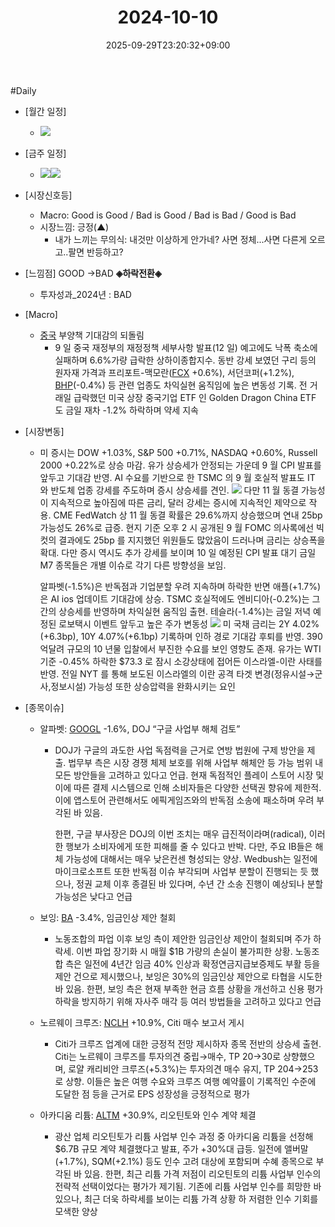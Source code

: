 ﻿---
title: "2024-10-10"
date: 2025-09-29T23:20:32+09:00
lastmod: 2025-10-02T20:04:15+09:00
type: docs
sidebar:
  open: true
weight: 8
---
<div style="display:none">
  <meta property="article:published_time" content="2025-09-29T14:20:32Z" />
  <meta property="article:modified_time" content="2025-10-02T11:04:15Z" />
</div>
#Daily 

- [월간 일정]
	- ![](Pasted%20image%2020241004221853.png)

- [금주 일정]
	- ![](Pasted%20image%2020241004222226.png)![](Pasted%20image%2020241004221834.png)

- [시장신호등]
	- Macro: Good is Good / Bad is Good / Bad is Bad / Good is Bad
	- 시장느낌: 긍정(▲)
		- 내가 느끼는 무의식: 내것만 이상하게 안가네? 사면 정체...사면 다른게 오르고..팔면 반등하고?

- [느낌점] GOOD →BAD **◈하락전환◈** 
	- 투자성과_2024년 : BAD

- [Macro]
	- [중국](/industry-study/4국가중국/) 부양책 기대감의 되돌림
		- 9 일 중국 재정부의 재정정책 세부사항 발표(12 일) 예고에도 낙폭 축소에 실패하며 6.6%가량 급락한 상하이종합지수. 동반 강세 보였던 구리 등의 원자재 가격과 프리포트-맥모란([FCX](/company-analysis/fcx/) +0.6%), 서던코퍼(+1.2%), [BHP](/company-analysis/bhp/)(-0.4%) 등 관련 업종도 차익실현 움직임에 높은 변동성 기록. 전 거래일 급락했던 미국 상장 중국기업 ETF 인 Golden Dragon China ETF 도 금일 재차 -1.2% 하락하며 약세 지속

- [시장변동]
	- 미 증시는 DOW +1.03%, S&P 500 +0.71%, NASDAQ +0.60%, Russell 2000 +0.22%로 상승 마감. 유가 상승세가 안정되는 가운데 9 월 CPI 발표를 앞두고 기대감 반영. AI 수요를 기반으로 한 TSMC 의 9 월 호실적 발표도 IT 와 반도체 업종 강세를 주도하며 증시 상승세를 견인. 
	  ![](Pasted%20image%2020241012001339.png)
	  다만 11 월 동결 가능성이 지속적으로 높아짐에 따른 금리, 달러 강세는 증시에 지속적인 제약으로 작용. CME FedWatch 상 11 월 동결 확률은 29.6%까지 상승했으며 연내 25bp 가능성도 26%로 급증. 현지 기준 오후 2 시 공개된 9 월 FOMC 의사록에선 빅컷의 결과에도 25bp 를 지지했던 위원들도 많았음이 드러나며 금리는 상승폭을 확대. 다만 증시 역시도 추가 강세를 보이며 10 일 예정된 CPI 발표 대기 금일 M7 종목들은 개별 이슈로 각기 다른 방향성을 보임. 
	  
	  알파벳(-1.5%)은 반독점과 기업분할 우려 지속하며 하락한 반면 애플(+1.7%)은 AI ios 업데이트 기대감에 상승. TSMC 호실적에도 엔비디아(-0.2%)는 그간의 상승세를 반영하며 차익실현 움직임 출현. 테슬라(-1.4%)는 금일 저녁 예정된 로보택시 이벤트 앞두고 높은 주가 변동성
	  ![](Pasted%20image%2020241012001331.png)
	  미 국채 금리는 2Y 4.02%(+6.3bp), 10Y 4.07%(+6.1bp) 기록하며 인하 경로 기대감 후퇴를 반영. 390 억달려 규모의 10 년물 입찰에서 부진한 수요를 보인 영향도 존재. 유가는 WTI 기준 -0.45% 하락한 $73.3 로 잠시 소강상태에 접어든 이스라엘-이란 사태를 반영. 전일 NYT 를 통해 보도된 이스라엘의 이란 공격 타겟 변경(정유시설→군사,정보시설) 가능성 또한 상승압력을 완화시키는 요인

- [종목이슈]
	- 알파벳: [GOOGL](/company-analysis/googl/) -1.6%, DOJ “구글 사업부 해체 검토”
		- DOJ가 구글의 과도한 사업 독점력을 근거로 연방 법원에 구제 방안을 제출. 법무부 측은 시장 경쟁 체제 보호를 위해 사업부 해체안 등 가능 범위 내 모든 방안들을 고려하고 있다고 언급. 현재 독점적인 플레이 스토어 시장 및 이에 따른 결제 시스템으로 인해 소비자들은 다양한 선택권 향유에 제한적. 이에 앱스토어 관련해서도 에픽게임즈와의 반독점 소송에 패소하며 우려 부각된 바 있음.
		  
		  한편, 구글 부사장은 DOJ의 이번 조치는 매우 급진적이라며(radical), 이러한 행보가 소비자에게 또한 피해를 줄 수 있다고 반박. 다만, 주요 IB들은 해체 가능성에 대해서는 매우 낮은컨센 형성되는 양상. Wedbush는 일전에 마이크로소프트 또한 반독점 이슈 부각되며 사업부 분할이 진행되는 듯 했으나, 정권 교체 이후 종결된 바 있다며, 수년 간 소송 진행이 예상되나 분할 가능성은 낮다고 언급
	- 보잉: [BA](/company-analysis/ba/) -3.4%, 임금인상 제안 철회
		- 노동조합의 파업 이후 보잉 측이 제안한 임금인상 제안이 철회되며 주가 하락세. 이번 파업 장기화 시 매월 $1B 가량의 손실이 불가피한 상황. 노동조합 측은 일전에 4년간 임금 40% 인상과 확정연금지급보증제도 부활 등을 제안 건으로 제시했으나, 보잉은 30%의 임금인상 제안으로 타협을 시도한 바 있음. 한편, 보잉 측은 현재 부족한 현금 흐름 상황을 개선하고 신용 평가 하락을 방지하기 위해 자사주 매각 등 여러 방법들을 고려하고 있다고 언급
	- 노르웨이 크루즈: [NCLH](/company-analysis/nclh/) +10.9%, Citi 매수 보고서 게시
		- Citi가 크루즈 업계에 대한 긍정적 전망 제시하자 종목 전반의 상승세 출현. Citi는 노르웨이 크루즈를 투자의견 중립→매수, TP $20→$30로 상향했으며, 로얄 캐리비안 크루즈(+5.3%)는 투자의견 매수 유지, TP $204→$253로 상향. 이들은 높은 여행 수요와 크루즈 여행 예약률이 기록적인 수준에 도달한 점 등을 근거로 EPS 성장성을 긍정적으로 평가
		  
	- 아카디움 리튬: [ALTM](/company-analysis/altm/) +30.9%, 리오틴토와 인수 계약 체결
		- 광산 업체 리오틴토가 리튬 사업부 인수 과정 중 아카디움 리튬을 선정해 $6.7B 규모 계약 체결했다고 발표, 주가 +30%대 급등. 일전에 앨버말(+1.7%), SQM(+2.1%) 등도 인수 고려 대상에 포함되며 수혜 종목으로 부각된 바 있음. 한편, 최근 리튬 가격 저점이 리오틴토의 리튬 사업부 인수의 전략적 선택이었다는 평가가 제기됨. 기존에 리튬 사업부 인수를 희망한 바 있으나, 최근 더욱 하락세를 보이는 리튬 가격 상황 하 저렴한 인수 기회를 모색한 양상
